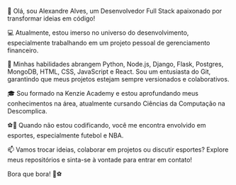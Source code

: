 👋 Olá, sou Alexandre Alves, um Desenvolvedor Full Stack apaixonado por transformar ideias em código!

💻 Atualmente, estou imerso no universo do desenvolvimento, especialmente trabalhando em um projeto pessoal de gerenciamento financeiro.

🚀 Minhas habilidades abrangem Python, Node.js, Django, Flask, Postgres, MongoDB, HTML, CSS, JavaScript e React. Sou um entusiasta do Git, garantindo que meus projetos estejam sempre versionados e colaborativos.

🎓 Sou formado na Kenzie Academy e estou aprofundando meus conhecimentos na área, atualmente cursando Ciências da Computação na Descomplica.

⚽🏀 Quando não estou codificando, você me encontra envolvido em esportes, especialmente futebol e NBA.

📫 Vamos trocar ideias, colaborar em projetos ou discutir esportes? Explore meus repositórios e sinta-se à vontade para entrar em contato!

Bora que bora! 🚀⚽
